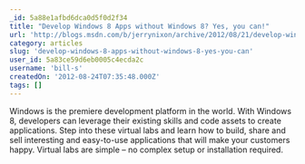 ```yaml
---
_id: 5a88e1afbd6dca0d5f0d2f34
title: "Develop Windows 8 Apps without Windows 8? Yes, you can!"
url: 'http://blogs.msdn.com/b/jerrynixon/archive/2012/08/21/develop-windows-8-apps-without-windows-8-yes-you-can.aspx'
category: articles
slug: 'develop-windows-8-apps-without-windows-8-yes-you-can'
user_id: 5a83ce59d6eb0005c4ecda2c
username: 'bill-s'
createdOn: '2012-08-24T07:35:48.000Z'
tags: []
---
```


Windows is the premiere development platform in the world. With Windows 8, developers can leverage their existing skills and code assets to create applications. Step into these virtual labs and learn how to build, share and sell interesting and easy-to-use applications that will make your customers happy. Virtual labs are simple – no complex setup or installation required.
